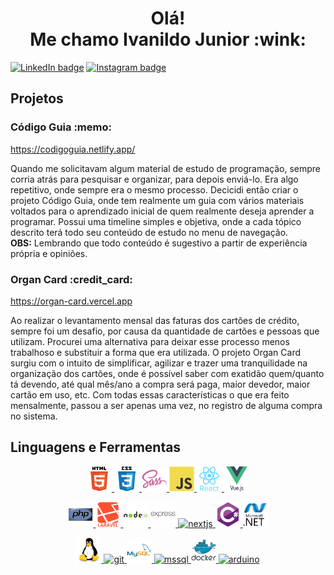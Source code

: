 <h1 align="center">Olá! <br> Me chamo Ivanildo Junior :wink:</h1>

[![LinkedIn badge](https://img.shields.io/badge/LinkedIn-0077B5?style=for-the-badge&logo=linkedin&logoColor=white)](https://www.linkedin.com/in/ivanildo-junior-dev/)
[![Instagram badge](https://img.shields.io/badge/Instagram-E4405F?style=for-the-badge&logo=instagram&logoColor=white)](https://www.instagram.com/ivn_jnr/)

<h2 align="left">Projetos</h2>

<h3 align="left">Código Guia :memo:</h3>
<a href="https://codigoguia.netlify.app/" target="_blank"> https://codigoguia.netlify.app/ </a>

<p>Quando me solicitavam algum material de estudo de programação, sempre corria atrás para pesquisar e organizar, para depois enviá-lo. Era algo repetitivo, onde sempre era o mesmo processo. Decicidi então criar o projeto Código Guia, onde tem realmente um guia com vários materiais voltados para o aprendizado inicial de quem realmente deseja aprender a programar. Possui uma timeline simples e objetiva, onde a cada tópico descrito terá todo seu conteúdo de estudo no menu de navegação. <br> <strong>OBS:</strong> Lembrando que todo conteúdo é sugestivo a partir de experiência própria e opiniões.</p>

<h3 align="left">Organ Card :credit_card:</h3>
<a href="https://organ-card.vercel.app" target="_blank"> https://organ-card.vercel.app </a>

<p>Ao realizar o levantamento mensal das faturas dos cartões de crédito, sempre foi um desafio, por causa da quantidade de cartões e pessoas que utilizam. Procurei uma alternativa para deixar esse processo menos trabalhoso e substituir a forma que era utilizada. O projeto Organ Card surgiu com o intuito de simplificar, agilizar e trazer uma tranquilidade na organização dos cartões, onde é possível saber com exatidão quem/quanto tá devendo, até qual mês/ano a compra será paga, maior devedor, maior cartão em uso, etc. Com todas essas características o que era feito mensalmente, passou a ser apenas uma vez, no registro de alguma compra no sistema.</p>

<h2 align="left">Linguagens e Ferramentas</h2>

<p align="center">
<a href="https://www.w3.org/html/" target="_blank"> <img src="https://raw.githubusercontent.com/devicons/devicon/master/icons/html5/html5-original-wordmark.svg" alt="html5" width="40" height="40"/> </a>
<a href="https://www.w3schools.com/css/" target="_blank"> <img src="https://raw.githubusercontent.com/devicons/devicon/master/icons/css3/css3-original-wordmark.svg" alt="css3" width="40" height="40"/> </a>
<a href="https://sass-lang.com" target="_blank"> <img src="https://raw.githubusercontent.com/devicons/devicon/master/icons/sass/sass-original.svg" alt="sass" width="40" height="40"/> </a>
<a href="https://developer.mozilla.org/en-US/docs/Web/JavaScript" target="_blank"> <img src="https://raw.githubusercontent.com/devicons/devicon/master/icons/javascript/javascript-original.svg" alt="javascript" width="40" height="40"/> </a>
<a href="https://reactjs.org/" target="_blank"> <img src="https://raw.githubusercontent.com/devicons/devicon/master/icons/react/react-original-wordmark.svg" alt="react" width="40" height="40"/> </a>
<a href="https://vuejs.org/" target="_blank"> <img src="https://raw.githubusercontent.com/devicons/devicon/master/icons/vuejs/vuejs-original-wordmark.svg" alt="vuejs" width="40" height="40"/> </a>
</p>

<p align="center">
<a href="https://www.php.net" target="_blank"> <img src="https://raw.githubusercontent.com/devicons/devicon/master/icons/php/php-original.svg" alt="php" width="40" height="40"/> </a>
<a href="https://laravel.com/" target="_blank"> <img src="https://raw.githubusercontent.com/devicons/devicon/master/icons/laravel/laravel-plain-wordmark.svg" alt="laravel" width="40" height="40"/> </a>
<a href="https://nodejs.org" target="_blank"> <img src="https://raw.githubusercontent.com/devicons/devicon/master/icons/nodejs/nodejs-original-wordmark.svg" alt="nodejs" width="40" height="40"/> </a>
<a href="https://expressjs.com" target="_blank"> <img src="https://raw.githubusercontent.com/devicons/devicon/master/icons/express/express-original-wordmark.svg" alt="express" width="40" height="40"/> </a>
<a href="https://nextjs.org/" target="_blank"> <img src="https://cdn.worldvectorlogo.com/logos/nextjs-3.svg" alt="nextjs" width="40" height="40"/> </a>
<a href="https://www.w3schools.com/cs/" target="_blank"> <img src="https://raw.githubusercontent.com/devicons/devicon/master/icons/csharp/csharp-original.svg" alt="csharp" width="40" height="40"/> </a>
<a href="https://dotnet.microsoft.com/" target="_blank"> <img src="https://raw.githubusercontent.com/devicons/devicon/master/icons/dot-net/dot-net-original-wordmark.svg" alt="dotnet" width="40" height="40"/> </a>
</p>

<p align="center">
<a href="https://www.linux.org/" target="_blank"> <img src="https://raw.githubusercontent.com/devicons/devicon/master/icons/linux/linux-original.svg" alt="linux" width="40" height="40"/> </a>
<a href="https://git-scm.com/" target="_blank"> <img src="https://www.vectorlogo.zone/logos/git-scm/git-scm-icon.svg" alt="git" width="40" height="40"/> </a>
<a href="https://www.mysql.com/" target="_blank"> <img src="https://raw.githubusercontent.com/devicons/devicon/master/icons/mysql/mysql-original-wordmark.svg" alt="mysql" width="40" height="40"/> </a>
<a href="https://www.microsoft.com/en-us/sql-server" target="_blank"> <img src="https://cdn.worldvectorlogo.com/logos/microsoft-sql-server.svg" alt="mssql" width="40" height="40"/> </a>
</a> <a href="https://www.docker.com/" target="_blank"> <img src="https://raw.githubusercontent.com/devicons/devicon/master/icons/docker/docker-original-wordmark.svg" alt="docker" width="40" height="40"/> </a>
<a href="https://www.arduino.cc/" target="_blank"> <img src="https://cdn.worldvectorlogo.com/logos/arduino-1.svg" alt="arduino" width="40" height="40"/> </a>
</p>
